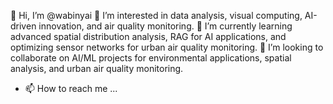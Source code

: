 👋 Hi, I’m @wabinyai
👀 I’m interested in data analysis, visual computing, AI-driven innovation, and air quality monitoring.
🌱 I’m currently learning advanced spatial distribution analysis, RAG for AI applications, and optimizing sensor networks for urban air quality monitoring.
💞️ I’m looking to collaborate on AI/ML projects for environmental applications, spatial analysis, and urban air quality monitoring.
- 📫 How to reach me ...

<!---
wabinyai/wabinyai is a ✨ special ✨ repository because its `README.md` (this file) appears on your GitHub profile.
You can click the Preview link to take a look at your changes.
--->
